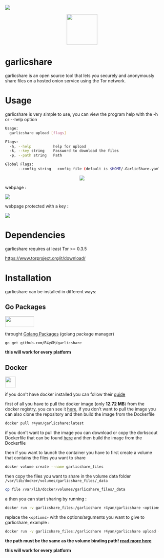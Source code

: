 ![](https://api.travis-ci.com/R4yGM/GarlicShare.svg)

<p align="center">
  <img src="https://i.imgur.com/7jifuFY.png" width=100 height=100 >
</p>

# garlicshare

garlicshare is an open source tool that lets you securely and anonymously share files on a hosted onion service using the Tor network.

# Usage

garlicshare is very simple to use, you can view the program help with the -h or --help option

```bash
Usage:
  garlicshare upload [flags]

Flags:
  -h, --help          help for upload
  -k, --key string    Password to download the files
  -p, --path string   Path

Global Flags:
      --config string   config file (default is $HOME/.GarlicShare.yaml)
```

<p align="center">
<a href="https://asciinema.org/a/459863" target="_blank"><img src="https://asciinema.org/a/459863.svg" /></a>
</p>

webpage :

![](https://i.imgur.com/szj31H6.png)

webpage protected with a key :

![](https://i.imgur.com/1k0YXYa.png)



# Dependencies
garlicshare requires at least Tor >= 0.3.5

https://www.torproject.org/it/download/

# Installation
garlicshare can be installed in different ways:

## **Go Packages**

<img src="https://upload.wikimedia.org/wikipedia/commons/thumb/0/05/Go_Logo_Blue.svg/1200px-Go_Logo_Blue.svg.png" width=95 height=35>

 throught [Golang Packages](https://go.dev/) (golang package manager)
 
```bash
go get github.com/R4yGM/garlicshare
```
**this will work for every platform**

## **Docker**

<img src="https://cdn3.iconfinder.com/data/icons/logos-and-brands-adobe/512/97_Docker-512.png" width=35 height=35>

  if you don't have docker installed you can follow their [guide](https://docs.docker.com/engine/install/)
  
 first of all you have to pull the docker image (only **12.72 MB**) from the docker registry, you can see it [here](https://hub.docker.com/r/r4yan/garlicshare), if you don't want to pull the image you can also clone the repository and then build the image from the Dockerfile
 ```bash
docker pull r4yan/garlicshare:latest
  ```
 
  if you don't want to pull the image you can download or copy the dorkscout Dockerfile that can be found [here](https://github.com/R4yGM/garlicshare/blob/main/Dockerfile) and then build the image from the Dockerfile
  
  then if you want to launch the container you have to first create a volume that contains the files you want to share
  
  ```bash
  docker volume create --name garlicshare_files
  ``` 
  then copy the files you want to share in the volume data folder `/var/lib/docker/volumes/garlicshare_files/_data`
  ```bash
  cp file /var/lib/docker/volumes/garlicshare_files/_data
  ``` 
  a
  then you can start sharing by running :
  ```bash
docker run -v garlicshare_files:/garlicshare r4yan/garlicshare <options>
  ```
  replace the `<options>` with the options/arguments you want to give to garlicshare,
  example :
   ```bash
docker run -v garlicshare_files:/garlicshare r4yan/garlicshare upload -p garlicshare 
  ```
  **the path must be the same as the volume binding path! [read more here](https://docs.docker.com/storage/bind-mounts/#choose-the--v-or---mount-flag)**
  
  **this will work for every platform**
